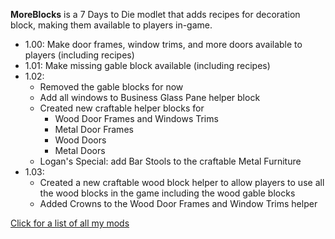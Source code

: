 **MoreBlocks** is a 7 Days to Die modlet that adds recipes for decoration block, making them available to players in-game.

* 1.00: Make door frames, window trims, and more doors available to players	(including recipes)
* 1.01: Make missing gable block available (including recipes)
* 1.02: 
	* Removed the gable blocks for now
	* Add all windows to Business Glass Pane helper block 
	* Created new craftable helper blocks for
		- Wood Door Frames and Windows Trims
		- Metal Door Frames
		- Wood Doors
		- Metal Doors
	* Logan's Special: add Bar Stools to the craftable Metal Furniture
* 1.03:
	* Created a new craftable wood block helper to allow players to use all the wood blocks in the game
	  including the wood gable blocks
	* Added Crowns to the Wood Door Frames and Window Trims helper

[Click for a list of all my mods](https://github.com/Laotseu/7dtdMods/blob/master/README.md)
